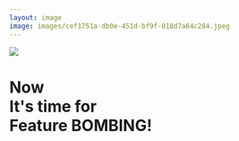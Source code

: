 ```yaml
---
layout: image
image: images/cef1751a-db0e-451d-bf9f-018d7a64c284.jpeg
---
```

<img src="images/bar-01.png" class="absolute top-0 left-0" />

<h1>
  Now
  <br />
  It's time for
  <br />
  Feature BOMBING!
</h1>
